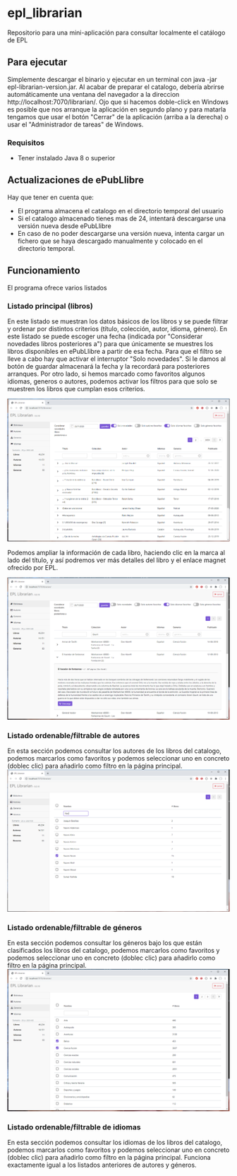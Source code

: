 # epl_librarian
Repositorio para una mini-aplicación para consultar localmente el catálogo de EPL

## Para ejecutar
Simplemente descargar el binario y ejecutar en un terminal con java -jar epl-librarian-version.jar. Al acabar de preparar el catalogo, debería abrirse automáticamente una ventana del navegador a la direccion http://localhost:7070/librarian/. Ojo que si hacemos doble-click en Windows es posible que nos arranque la aplicación en segundo plano y para matarla tengamos que usar el botón "Cerrar" de la aplicación (arriba a la derecha) o usar el "Administrador de tareas" de Windows.

### Requisitos
* Tener instalado Java 8 o superior

## Actualizaciones de ePubLlibre
Hay que tener en cuenta que:
* El programa almacena el catalogo en el directorio temporal del usuario
* Si el catalogo almacenado tienes mas de 24, intentará descargarse una versión nueva desde ePubLlibre
* En caso de no poder descargarse una versión nueva, intenta cargar un fichero que se haya descargado manualmente y colocado en el directorio temporal.

## Funcionamiento
El programa ofrece varios listados

### Listado principal (libros)
En este listado se muestran los datos básicos de los libros y se puede filtrar y ordenar por distintos criterios (título, colección, autor, idioma, género). En este listado se puede escoger una fecha (indicada por "Considerar novedades libros posteriores a") para que únicamente se muestres los libros disponibles en ePubLlibre a partir de esa fecha. Para que el filtro se lleve a cabo hay que activar el interruptor "Solo novedades". Si le damos al botón de guardar almacenará la fecha y la recordará para posteriores arranques. Por otro lado, si hemos marcado como favoritos algunos idiomas, generos o autores, podemos activar los filtros para que solo se muestren los libros que cumplan esos criterios.

![Imagen de la página principal](https://raw.githubusercontent.com/Verdoso/epl_librarian/master/docs/Screen_Principal.PNG)

Podemos ampliar la información de cada libro, haciendo clic en la marca al lado del título, y así podremos ver más detalles del libro y el enlace magnet ofrecido por EPL.

![Imagen del detalle de un libro](https://raw.githubusercontent.com/Verdoso/epl_librarian/master/docs/Screen_Detalle.PNG)

### Listado ordenable/filtrable de autores
En esta sección podemos consultar los autores de los libros del catalogo, podemos marcarlos como favoritos y podemos seleccionar uno en concreto (doblec clic) para añadirlo como filtro en la página principal.
![Imagen del listado de autores](https://raw.githubusercontent.com/Verdoso/epl_librarian/master/docs/Screen_Autores.PNG)

### Listado ordenable/filtrable de géneros
En esta sección podemos consultar los géneros bajo los que están clasificados los libros del catalogo, podemos marcarlos como favoritos y podemos seleccionar uno en concreto (doblec clic) para añadirlo como filtro en la página principal.
![Imagen del listado de géneros](https://raw.githubusercontent.com/Verdoso/epl_librarian/master/docs/Screen_Generos.PNG)

### Listado ordenable/filtrable de idiomas
En esta sección podemos consultar los idiomas de los libros del catalogo, podemos marcarlos como favoritos y podemos seleccionar uno en concreto (doblec clic) para añadirlo como filtro en la página principal. Funciona exactamente igual a los listados anteriores de autores y géneros.
